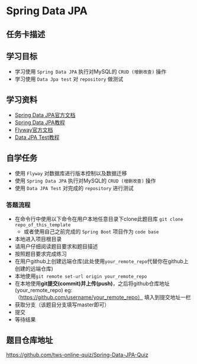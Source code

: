 # Spring Data JPA

## 任务卡描述

## 学习目标
- 学习使用 `Spring Data JPA` 执行对MySQL的 `CRUD (增删改查)` 操作
- 学习使用 `Data Jpa test` 对 `repository` 做测试

## 学习资料
- [Spring Data JPA官方文档](https://projects.spring.io/spring-data-jpa/)
- [Spring Data JPA教程](https://docs.spring.io/spring-data/jpa/docs/current/reference/html/)
- [Flyway官方文档](https://flywaydb.org/)
- [Data JPA Test教程](http://www.baeldung.com/spring-boot-testing)

## 自学任务
- 使用 `Flyway` 对数据库进行版本控制以及数据迁移
- 使用 `Spring Data JPA` 执行对MySQL的 `CRUD (增删改查)` 操作
- 使用 `Data JPA Test` 对完成的 `repository` 进行测试

### 答题流程
- 在命令行中使用以下命令在用户本地任意目录下clone此题目库 `git clone repo_of_this_template`
  - 或者使用自己之前完成的 `Spring Boot` 项目作为 `code base` 
- 本地进入项目根目录
- 请用户仔细阅读题目要求和题目描述
- 按照题目要求完成练习
- 在用户github上创建远端仓库(此处使用`your_remote_repo`代替你在github上创建的远端仓库)
- 本地使用`git remote set-url origin your_remote_repo`
- 在本地使用**git提交(commit)**并**上传(push)**，之后将github仓库地址(your_remote_repo) eg:（https://github.com/username/your_remote_repo） 填入到提交地址一栏 
- 获取分支（该题目分支填写master即可）
- 提交
- 等待结果

## 题目仓库地址
https://github.com/tws-online-quiz/Spring-Data-JPA-Quiz










